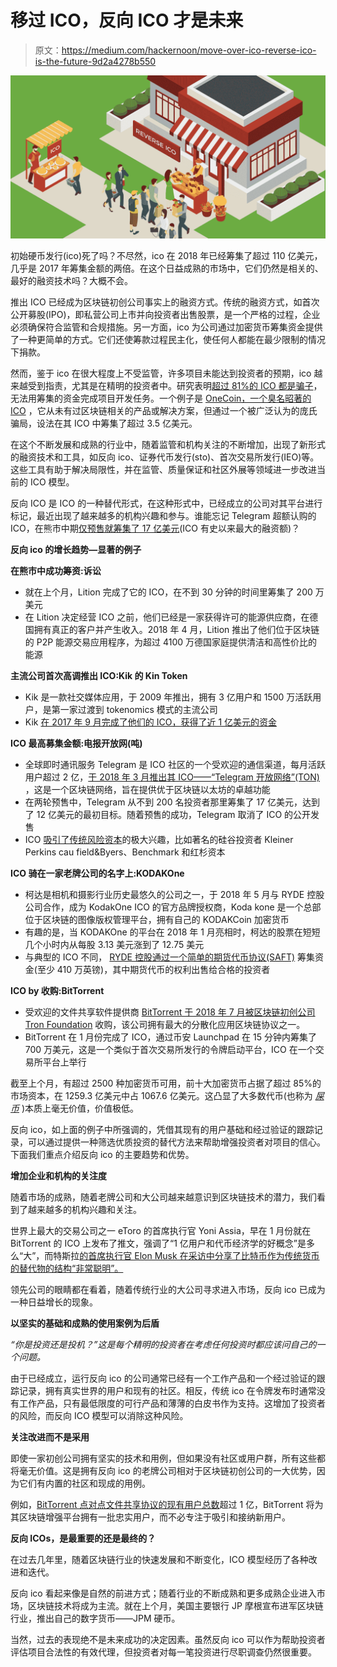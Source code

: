 # 移过 ICO，反向 ICO 才是未来

> 原文：<https://medium.com/hackernoon/move-over-ico-reverse-ico-is-the-future-9d2a4278b550>

![](img/003d500bcd6a9cb87a3d3388eee31e81.png)

初始硬币发行(ico)死了吗？不尽然，ico 在 2018 年已经筹集了超过 110 亿美元，几乎是 2017 年筹集金额的两倍。在这个日益成熟的市场中，它们仍然是相关的、最好的融资技术吗？大概不会。

推出 ICO 已经成为区块链初创公司事实上的融资方式。传统的融资方式，如首次公开募股(IPO)，即私营公司上市并向投资者出售股票，是一个严格的过程，企业必须确保符合监管和合规措施。另一方面，ico 为公司通过加密货币筹集资金提供了一种更简单的方式。它们还使筹款过程民主化，使任何人都能在最少限制的情况下捐款。

然而，鉴于 ico 在很大程度上不受监管，许多项目未能达到投资者的预期，ico 越来越受到指责，尤其是在精明的投资者中。研究表明[超过 81%的 ICO 都是骗子](/satis-group/ico-quality-development-trading-e4fef28df04f)，无法用筹集的资金完成项目开发任务。一个例子是 [OneCoin，一个臭名昭著的 ICO](https://cryptoiq.co/onecoin-a-4-billion-ico-that-ended-up-being-a-ponzi-scheme-never-had-a-functioning-cryptocurrency-or-blockchain-leader-arrested-but-founder-still-on-the-run/) ，它从未有过区块链相关的产品或解决方案，但通过一个被广泛认为的庞氏骗局，设法在其 ICO 中筹集了超过 3.5 亿美元。

在这个不断发展和成熟的行业中，随着监管和机构关注的不断增加，出现了新形式的融资技术和工具，如反向 ico、证券代币发行(sto)、首次交易所发行(IEO)等。这些工具有助于解决局限性，并在监管、质量保证和社区外展等领域进一步改进当前的 ICO 模型。

反向 ICO 是 ICO 的一种替代形式，在这种形式中，已经成立的公司对其平台进行标记，最近出现了越来越多的机构兴趣和参与。谁能忘记 Telegram 超额认购的 ICO，在熊市中期[仅预售就筹集了 17 亿美元](https://www.coindesk.com/telegram-doubles-amount-raised-in-ico-to-1-7-billion)(ICO 有史以来最大的融资额)？

**反向 ico 的增长趋势—显著的例子**

**在熊市中成功筹资:诉讼**

*   就在上个月，Lition 完成了它的 ICO，在不到 30 分钟的时间里筹集了 200 万美元
*   在 Lition 决定经营 ICO 之前，他们已经是一家获得许可的能源供应商，在德国拥有真正的客户并产生收入。2018 年 4 月，Lition 推出了他们位于区块链的 P2P 能源交易应用程序，为超过 4100 万德国家庭提供清洁和高性价比的能源

**主流公司首次高调推出 ICO:Kik 的 Kin Token**

*   Kik 是一款社交媒体应用，于 2009 年推出，拥有 3 亿用户和 1500 万活跃用户，是第一家过渡到 tokenomics 模式的主流公司
*   Kik [在 2017 年 9 月完成了他们的 ICO，获得了近 1 亿美元的资金](https://techcrunch.com/2017/09/26/kik-ico-100-million/)

**ICO 最高募集金额:电报开放网(吨)**

*   全球即时通讯服务 Telegram 是 ICO 社区的一个受欢迎的通信渠道，每月活跃用户超过 2 亿，[于 2018 年 3 月推出其 ICO——“Telegram 开放网络”(TON)](https://www.coinspeaker.com/messanger-telegram-plans-launch-biggest-ico-ever-march/) ，这是一个区块链网络，旨在提供优于区块链以太坊的卓越功能
*   在两轮预售中，Telegram 从不到 200 名投资者那里筹集了 17 亿美元，达到了 12 亿美元的最初目标。随着预售的成功，Telegram 取消了 ICO 的公开发售
*   ICO [吸引了传统风险资本](https://www.ft.com/content/790d9506-0175-11e8-9650-9c0ad2d7c5b5)的极大兴趣，比如著名的硅谷投资者 Kleiner Perkins cau field&Byers、Benchmark 和红杉资本

**ICO 骑在一家老牌公司的名字上:KODAKOne**

*   柯达是相机和摄影行业历史最悠久的公司之一，于 2018 年 5 月与 RYDE 控股公司合作，成为 KodakOne ICO 的官方品牌授权商，Koda kone 是一个总部位于区块链的图像版权管理平台，拥有自己的 KODAKCoin 加密货币
*   有趣的是，当 KODAKOne 的平台在 2018 年 1 月亮相时，柯达的股票在短短几个小时内从每股 3.13 美元涨到了 12.75 美元
*   与典型的 ICO 不同， [RYDE 控股通过一个简单的期货代币协议(SAFT)](http://fortune.com/2018/05/10/kodak-kodakcoin-ico-saft/) 筹集资金(至少 410 万英镑)，其中期货代币的权利出售给合格的投资者

**ICO by 收购:BitTorrent**

*   受欢迎的文件共享软件提供商 [BitTorrent 于 2018 年 7 月被区块链初创公司 Tron Foundation](https://www.coindesk.com/tron-foundation-completes-acquisition-of-bittorrent) 收购，该公司拥有最大的分散化应用区块链协议之一。
*   BitTorrent 在 1 月份完成了 ICO，通过币安 Launchpad 在 15 分钟内筹集了 700 万美元，这是一个类似于首次交易所发行的令牌启动平台，ICO 在一个交易所平台上举行

截至上个月，有超过 2500 种加密货币可用，前十大加密货币占据了超过 85%的市场资本，在 1259.3 亿美元中占 1067.6 亿美元。这凸显了大多数代币(也称为 [*屎币*](https://www.shitcoin.com/) )本质上毫无价值，价值极低。

反向 ico，如上面的例子中所强调的，凭借其现有的用户基础和经过验证的跟踪记录，可以通过提供一种筛选优质投资的替代方法来帮助增强投资者对项目的信心。下面我们重点介绍反向 ico 的主要趋势和优势。

**增加企业和机构的关注度**

随着市场的成熟，随着老牌公司和大公司越来越意识到区块链技术的潜力，我们看到了越来越多的机构兴趣和关注。

世界上最大的交易公司之一 eToro 的首席执行官 Yoni Assia，早在 1 月份就在 BitTorrent 的 ICO 上发布了推文，强调了“1 亿用户和代币经济学的好概念”是多么“大”，而特斯拉[的首席执行官 Elon Musk 在采访中分享了比特币作为传统货币的替代物的结构“非常聪明”。](https://www.coindesk.com/elon-musk-calls-bitcoin-brilliant-better-than-paper-money-for-value-transfer)

领先公司的眼睛都在看着，随着传统行业的大公司寻求进入市场，反向 ico 已成为一种日益增长的现象。

**以坚实的基础和成熟的使用案例为后盾**

*“你是投资还是投机？”这是每个精明的投资者在考虑任何投资时都应该问自己的一个问题。*

由于已经成立，运行反向 ico 的公司通常已经有一个工作产品和一个经过验证的跟踪记录，拥有真实世界的用户和现有的社区。相反，传统 ico 在令牌发布时通常没有工作产品，只有最低限度的可行产品和薄薄的白皮书作为支持。这增加了投资者的风险，而反向 ICO 模型可以消除这种风险。

**关注改进而不是采用**

即使一家初创公司拥有坚实的技术和用例，但如果没有社区或用户群，所有这些都将毫无价值。这是拥有反向 ico 的老牌公司相对于区块链初创公司的一大优势，因为它们有内置的社区和现成的用例。

例如，[BitTorrent 点对点文件共享协议的现有用户总数](https://en.wikipedia.org/wiki/BitTorrent)超过 1 亿，BitTorrent 将为其区块链增强平台拥有一批忠实用户，而不必专注于吸引和接纳新用户。

**反向 ICOs，是最重要的还是最终的？**

在过去几年里，随着区块链行业的快速发展和不断变化，ICO 模型经历了各种改进和迭代。

反向 ico 看起来像是自然的前进方式；随着行业的不断成熟和更多成熟企业进入市场，区块链技术将成为主流。就在上个月，美国主要银行 JP 摩根宣布进军区块链行业，推出自己的数字货币——JPM 硬币。

当然，过去的表现绝不是未来成功的决定因素。虽然反向 ico 可以作为帮助投资者评估项目合法性的有效代理，但投资者对每一笔投资进行尽职调查仍然很重要。